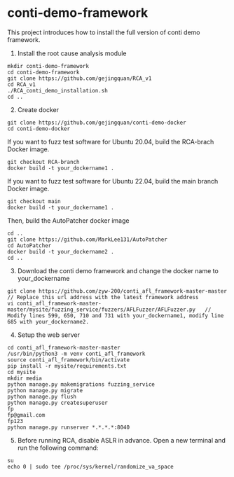 # conti-demo-framework
This project introduces how to install the full version of conti demo framework.

1. Install the root cause analysis module

```
mkdir conti-demo-framework
cd conti-demo-framework
git clone https://github.com/gejingquan/RCA_v1
cd RCA_v1
./RCA_conti_demo_installation.sh
cd ..
```

2. Create docker

```
git clone https://github.com/gejingquan/conti-demo-docker
cd conti-demo-docker
```

If you want to fuzz test software for Ubuntu 20.04, build the RCA-brach Docker image.

```
git checkout RCA-branch
docker build -t your_dockername1 .
```

If you want to fuzz test software for Ubuntu 22.04, build the main branch Docker image.

```
git checkout main
docker build -t your_dockername1 .
```

Then, build the AutoPatcher docker image
```
cd ..
git clone https://github.com/MarkLee131/AutoPatcher
cd AutoPatcher
docker build -t your_dockername2 .
cd ..
```


3. Download the conti demo framework and change the docker name to your_dockername

```
git clone https://github.com/zyw-200/conti_afl_framework-master-master    // Replace this url address with the latest framework address
vi conti_afl_framework-master-master/mysite/fuzzing_service/fuzzers/AFLFuzzer/AFLFuzzer.py   // Modify lines 599, 650, 710 and 731 with your_dockername1, modify line 685 with your_dockername2.    

```

4. Setup the web server

```
cd conti_afl_framework-master-master
/usr/bin/python3 -m venv conti_afl_framework
source conti_afl_framework/bin/activate
pip install -r mysite/requirements.txt
cd mysite
mkdir media
python manage.py makemigrations fuzzing_service
python manage.py migrate
python manage.py flush
python manage.py createsuperuser 
fp 
fp@gmail.com 
fp123
python manage.py runserver *.*.*.*:8040
```

5. Before running RCA, disable ASLR in advance.
Open a new terminal and run the following command:
```
su
echo 0 | sudo tee /proc/sys/kernel/randomize_va_space
```


 
